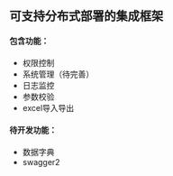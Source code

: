 ## 可支持分布式部署的集成框架
#### 包含功能：
- 权限控制
- 系统管理（待完善）
- 日志监控
- 参数校验
- excel导入导出

#### 待开发功能：
- 数据字典
- swagger2